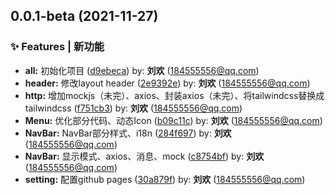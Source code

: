 ## 0.0.1-beta (2021-11-27)


### ✨ Features | 新功能

* **all:** 初始化项目 ([d9ebeca](https://github.com/LLiuHuan/arco-design-pro-vue/commit/d9ebeca)) by: **刘欢** (184555556@qq.com)
* **header:** 修改layout header ([2e9392e](https://github.com/LLiuHuan/arco-design-pro-vue/commit/2e9392e)) by: **刘欢** (184555556@qq.com)
* **http:** 增加mockjs（未完）、axios、封装axios（未完）、将tailwindcss替换成tailwindcss ([f751cb3](https://github.com/LLiuHuan/arco-design-pro-vue/commit/f751cb3)) by: **刘欢** (184555556@qq.com)
* **Menu:** 优化部分代码、动态Icon ([b09c11c](https://github.com/LLiuHuan/arco-design-pro-vue/commit/b09c11c)) by: **刘欢** (184555556@qq.com)
* **NavBar:** NavBar部分样式、i18n ([284f697](https://github.com/LLiuHuan/arco-design-pro-vue/commit/284f697)) by: **刘欢** (184555556@qq.com)
* **NavBar:** 显示模式、axios、消息、mock ([c8754bf](https://github.com/LLiuHuan/arco-design-pro-vue/commit/c8754bf)) by: **刘欢** (184555556@qq.com)
* **setting:** 配置github pages ([30a879f](https://github.com/LLiuHuan/arco-design-pro-vue/commit/30a879f)) by: **刘欢** (184555556@qq.com)



